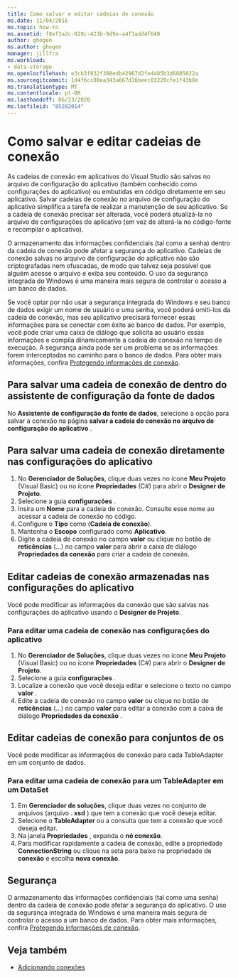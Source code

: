 ```yaml
---
title: Como salvar e editar cadeias de conexão
ms.date: 11/04/2016
ms.topic: how-to
ms.assetid: f8ef3a2c-029c-423b-9d9e-a4f1add4f640
author: ghogen
ms.author: ghogen
manager: jillfra
ms.workload:
- data-storage
ms.openlocfilehash: e3cb3f832f308edb42967d2fe4485b3d6885022a
ms.sourcegitcommit: 1d4f6cc80ea343a667d16beec03220cfe1f43b8e
ms.translationtype: MT
ms.contentlocale: pt-BR
ms.lasthandoff: 06/23/2020
ms.locfileid: "85282014"
---
```

# <a name="how-to-save-and-edit-connection-strings"></a>Como salvar e editar cadeias de conexão
As cadeias de conexão em aplicativos do Visual Studio são salvas no arquivo de configuração do aplicativo (também conhecido como configurações do aplicativo) ou embutidas em código diretamente em seu aplicativo. Salvar cadeias de conexão no arquivo de configuração do aplicativo simplifica a tarefa de realizar a manutenção de seu aplicativo. Se a cadeia de conexão precisar ser alterada, você poderá atualizá-la no arquivo de configurações do aplicativo (em vez de alterá-la no código-fonte e recompilar o aplicativo).

O armazenamento das informações confidenciais (tal como a senha) dentro da cadeia de conexão pode afetar a segurança do aplicativo. Cadeias de conexão salvas no arquivo de configuração do aplicativo não são criptografadas nem ofuscadas, de modo que talvez seja possível que alguém acesse o arquivo e exiba seu conteúdo. O uso da segurança integrada do Windows é uma maneira mais segura de controlar o acesso a um banco de dados.

Se você optar por não usar a segurança integrada do Windows e seu banco de dados exigir um nome de usuário e uma senha, você poderá omiti-los da cadeia de conexão, mas seu aplicativo precisará fornecer essas informações para se conectar com êxito ao banco de dados. Por exemplo, você pode criar uma caixa de diálogo que solicita ao usuário essas informações e compila dinamicamente a cadeia de conexão no tempo de execução. A segurança ainda pode ser um problema se as informações forem interceptadas no caminho para o banco de dados.
Para obter mais informações, confira [Protegendo informações de conexão](/dotnet/framework/data/adonet/protecting-connection-information).

## <a name="to-save-a-connection-string-from-within-the-data-source-configuration-wizard"></a>Para salvar uma cadeia de conexão de dentro do assistente de configuração da fonte de dados
No **Assistente de configuração da fonte de dados**, selecione a opção para salvar a conexão na página **salvar a cadeia de conexão no arquivo de configuração do aplicativo** .

## <a name="to-save-a-connection-string-directly-into-application-settings"></a>Para salvar uma cadeia de conexão diretamente nas configurações do aplicativo
1. No **Gerenciador de Soluções**, clique duas vezes no ícone **Meu Projeto** (Visual Basic) ou no ícone **Propriedades** (C#) para abrir o **Designer de Projeto**.
1. Selecione a guia **configurações** .
1. Insira um **Nome** para a cadeia de conexão. Consulte esse nome ao acessar a cadeia de conexão no código.
1. Configure o **Tipo** como (**Cadeia de conexão**).
1. Mantenha o **Escopo** configurado como **Aplicativo**.
1. Digite a cadeia de conexão no campo **valor** ou clique no botão de **reticências** (...) no campo **valor** para abrir a caixa de diálogo **Propriedades da conexão** para criar a cadeia de conexão.

## <a name="edit-connection-strings-stored-in-application-settings"></a>Editar cadeias de conexão armazenadas nas configurações do aplicativo
Você pode modificar as informações da conexão que são salvas nas configurações do aplicativo usando o **Designer de Projeto**.

### <a name="to-edit-a-connection-string-stored-in-application-settings"></a>Para editar uma cadeia de conexão nas configurações do aplicativo
1. No **Gerenciador de Soluções**, clique duas vezes no ícone **Meu Projeto** (Visual Basic) ou no ícone **Propriedades** (C#) para abrir o **Designer de Projeto**.
1. Selecione a guia **configurações** .
1. Localize a conexão que você deseja editar e selecione o texto no campo **valor** .
1. Edite a cadeia de conexão no campo **valor** ou clique no botão de **reticências** (...) no campo **valor** para editar a conexão com a caixa de diálogo **Propriedades da conexão** .

## <a name="edit-connection-strings-for-datasets"></a>Editar cadeias de conexão para conjuntos de os
Você pode modificar as informações de conexão para cada TableAdapter em um conjunto de dados.

### <a name="to-edit-a-connection-string-for-a-tableadapter-in-a-dataset"></a>Para editar uma cadeia de conexão para um TableAdapter em um DataSet
1. Em **Gerenciador de soluções**, clique duas vezes no conjunto de arquivos (arquivo **. xsd** ) que tem a conexão que você deseja editar.
1. Selecione o **TableAdapter** ou a consulta que tem a conexão que você deseja editar.
1. Na janela **Propriedades** , expanda o **nó conexão**.
1. Para modificar rapidamente a cadeia de conexão, edite a propriedade **ConnectionString** ou clique na seta para baixo na propriedade de **conexão** e escolha **nova conexão**.

## <a name="security"></a>Segurança
O armazenamento das informações confidenciais (tal como uma senha) dentro da cadeia de conexão pode afetar a segurança do aplicativo. O uso da segurança integrada do Windows é uma maneira mais segura de controlar o acesso a um banco de dados.
Para obter mais informações, confira [Protegendo informações de conexão](/dotnet/framework/data/adonet/protecting-connection-information).

## <a name="see-also"></a>Veja também

- [Adicionando conexões](../data-tools/add-new-connections.md)
